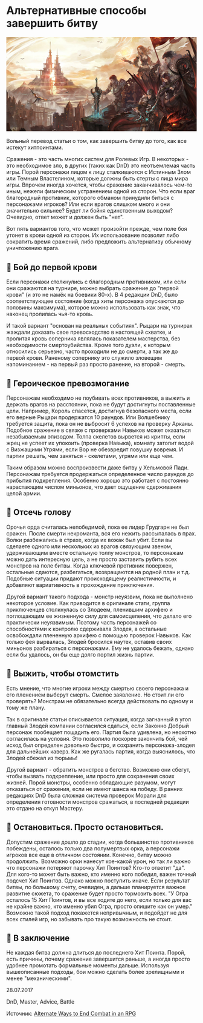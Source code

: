 # Альтернативные способы завершить битву

![](archive/img/articles/how_to_end_battle.jpg)

<p class='description'>
Вольный перевод статьи о том, как завершить битву до того, как все истекут хитпоинтами.
</p>

Сражения - это часть многих систем для Ролевых Игр. В некоторых - это необходимое зло, в других (таких как DnD) это неотъемлемая часть игры. Порой персонажи лицом к лицу сталкиваются с Истинным Злом или Темным Властелином, которые должны быть стерты с лица мира игры. Впрочем иногда хочется, чтобы сражение заканчивалось чем-то иным, нежели физическим устранением одной из сторон. Что если враг благородный противник, которого обманом принудили биться с персонажами игроков? Или если врагов слишком много и они значительно сильнее? Будет ли бойня единственным выходом? Очевидно, ответ может и должен быть "нет". 

Вот пять вариантов того, что может произойти прежде, чем поле боя утонет в крови одной из сторон. Их использование позволит либо сократить время сражений, либо предложить альтернативу обычному уничтожению врага. 


## 🤺 Бой до первой крови 

Если персонажи столкнулись с благородным противником, или если они сражаются на турнире, можно выбрать сражение до "первой крови" (и это не намёк на боевики 80-х). В 4 редакции DnD, было соответствующее состояние (когда хиты персонажа опускаются до половины максимума), которое можно использовать как знак, что наконец пролилась чья-то кровь. 

И такой вариант "основан на реальных событиях". Рыцари на турнирах жаждали доказать свое превосходство в настоящей схватке, и пролитая кровь соперника являлась показателем мастерства, без необходимости смертоубийства. Кроме того дуэли, к которым относились серьезно, часто проходили не до смерти, а так же до первой крови. Раненому сопернику это служило зловещим напоминанием - на первый раз просто ранение, на второй - смерть. 

## 🤺 Героическое превозмогание 

Персонажам необходимо не поубивать всех противников, а выжить и держать врагов на расстоянии, пока не будут достигнуты поставленные цели. Например, Король спасется, достигнув безопасного места, если его верные Рыцари продержатся 10 раундов. Или Волшебнику требуется защита, пока он не выбросит 6 успехов на проверку Арканы. Подобное сражение в связке с проверками Навыков может оказаться незабываемым эпизодом. Толпа скелетов вырвется из крипты, если жрец не успеет их упокоить (проверка Навыка), комнату затопит водой с Визжащими Угрями, если Вор не обезвредит ловушку вовремя. И партии решать, чем заняться - скелетами, угрями или еще чем. 

Таким образом можно воспроизвести даже битву у Хельмовой Пади. Персонажам требуется продержаться определенное число раундов до прибытия подкрепления. Особенно хорошо это работает с постоянно нарастающим числом миньонов, что дает ощущение сдерживания целой армии. 


## 🤺 Отсечь голову

Орочья орда считалась непобедимой, пока ее лидер Грудгарн не был сражен. После смерти некроманта, вся его нежить рассыпалась в прах. Волки разбежались в страхе, когда их вожак был убит. Если вы сделаете одного или нескольких из врагов связующим звеном, удерживающим вместе остальную толпу монстров, то персонажам можно дать интересную цель, а не просто заставить рубить всех монстров на поле битвы. Когда ключевой противник повержен, остальные сдаются, разбегаться, возвращаются на родной план и т.д. Подобные ситуации придают происходящему реалистичности, и добавляют вариативность в прохождение приключения. 

Другой вариант такого подхода - монстр неуязвим, пока не выполнено некоторое условие. Как приводится в оригинале стати, группа приключенцев столкнулась со Злодеем, пленившим архифею и поглощающим ее жизненную силу для самоисцеления, что делало его практически неуязвимым. Поэтому часть персонажей со способностями к контролю сдерживала Злодея, а остальные освобождали плененную архифею с помощью проверок Навыков. Как только фея вырвалась, Злодей бросился наутек, оставив своих миньонов разбираться с персонажами. Ему не удалось бежать, однако если бы удалось, он бы еще долго портил жизнь партии. 

## 🤺 Выжить, чтобы отомстить 

Есть мнение, что многие игроки между смертью своего персонажа и его пленением выберут смерть. Смелое заявление. Но стоит ли его проверять? Монстрам не обязательно всегда действовать по одному и тому же плану. 

Так в оригинале статьи описывается ситуация, когда загнанный в угол главный Злодей компании согласился сдаться, если Законно Добрый персонаж пообещает пощадить его. Партия была удивлена, но неохотно согласилась на условия. Это позволило поскорее закончить бой, чей исход был определен довольно быстро, и сохранить персонажа-злодея для дальнейших каверз. Как же ругалась партия, когда выяснилось, что Злодей сбежал из тюрьмы! 

Другой вариант - обратить монстров в бегство. Возможно они сбегут, чтобы вызвать подкрепление, или просто для сохранения своих жизней. Порой монстры, особенно обладающие разумом, могут отказаться от сражения, если не имеют шанса на победу. В ранних редакциях DnD была сложная система проверок Морали для определения готовности монстров сражаться, в последней редакции это отдано на откуп Мастеру. 

## 🤺 Остановиться. Просто остановиться. 

Допустим сражение дошло до стадии, когда большинство противников побеждены, осталось только два полумертвых орка, а персонажи игроков все еще в отличном состоянии. Конечно, битву можно продолжить. Возможно орки нанесут кое-какой урон, но так ли важно что персонажи потеряют парочку Хит Поинтов? Кто-то ответит "да". Для кого-то может быть важно, кто именно кого победил, важен точный подсчет Хит Поинтов. Однако можно поступить иначе. Если результат битвы, по большому счету, очевиден, а дальше планируется важное развитие сюжета, то сражение будет просто тормозить всех. "У Огра осталось 15 Хит Поинтов, и вы все ходите до него, если только для вас не крайне важно, кто именно убил Огра, просто опишите как он умер." Возможно такой подход покажется непривычным, и подойдет не для всех стилей игр, но забывать про такую возможность не стоит. 

## 🤺 В заключение 

Не каждая битва должна длиться до последнего Хит Поинта. Порой, есть причины, почему сражение завершится раньше, а иногда просто удобнее промотать формальные моменты дальше. Используя вышеописанные подходы, бои можно сделать более зрелищными и менее "механическими". 


<p class='date noRedString'>28.07.2017</p>
<p class='hashtags'>DnD, Master, Advice, Battle</p>
<p class='noRedString'>Источник: <a href='https://thecreativecoalition.tumblr.com/post/163371380956/alternate-ways-to-end-combat-in-an-rpg'>Alternate Ways to End Combat in an RPG</a></p>